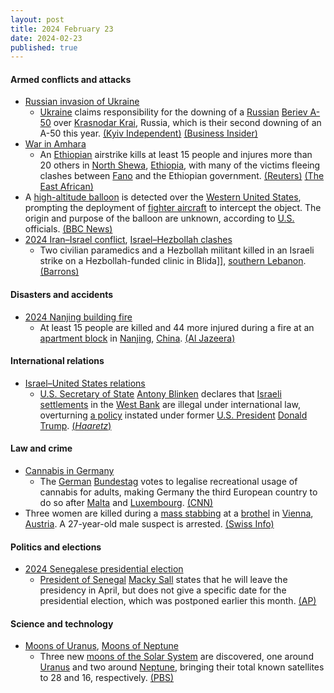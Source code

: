 ```yaml
---
layout: post
title: 2024 February 23
date: 2024-02-23
published: true
---
```



#### Armed conflicts and attacks

* [Russian invasion of Ukraine](https://en.wikipedia.org/wiki/Russian_invasion_of_Ukraine "Russian invasion of Ukraine")
  * [Ukraine](https://en.wikipedia.org/wiki/Ukraine "Ukraine") claims responsibility for the downing of a [Russian](https://en.wikipedia.org/wiki/Russia "Russia") [Beriev A-50](https://en.wikipedia.org/wiki/Beriev_A-50 "Beriev A-50") over [Krasnodar Krai](https://en.wikipedia.org/wiki/Krasnodar_Krai "Krasnodar Krai"), Russia, which is their second downing of an A-50 this year. [(Kyiv Independent)](https://kyivindependent.com/russian-a50-plane-shot-down-over-azov-sea-military-says/) [(Business Insider)](https://www.businessinsider.com/ukraine-claims-shot-down-a-50-russian-spy-plane-again-2024-2)
* [War in Amhara](https://en.wikipedia.org/wiki/War_in_Amhara "War in Amhara")
  * An [Ethiopian](https://en.wikipedia.org/wiki/Ethiopian_Air_Force "Ethiopian Air Force") airstrike kills at least 15 people and injures more than 20 others in [North Shewa](https://en.wikipedia.org/wiki/North_Shewa_Zone_%28Amhara%29 "North Shewa Zone (Amhara)"), [Ethiopia](https://en.wikipedia.org/wiki/Ethiopia "Ethiopia"), with many of the victims fleeing clashes between [Fano](https://en.wikipedia.org/wiki/Fano_%28militia%29 "Fano (militia)") and the Ethiopian government. [(Reuters)](https://www.reuters.com/world/africa/airstrike-ethiopias-amhara-kills-least-15-civilians-residents-say-2024-02-23/) [(The East African)](https://www.theeastafrican.co.ke/tea/rest-of-africa/airstrike-in-ethiopia-s-amhara-kills-at-least-15-civilians-4534866)
* A [high-altitude balloon](https://en.wikipedia.org/wiki/High-altitude_balloon "High-altitude balloon") is detected over the [Western United States](https://en.wikipedia.org/wiki/Western_United_States "Western United States"), prompting the deployment of [fighter aircraft](https://en.wikipedia.org/wiki/Fighter_aircraft "Fighter aircraft") to intercept the object. The origin and purpose of the balloon are unknown, according to [U.S.](https://en.wikipedia.org/wiki/U.S. "U.S.") officials. [(BBC News)](https://www.bbc.co.uk/news/world-us-canada-68388453)
* [2024 Iran–Israel conflict](https://en.wikipedia.org/wiki/2024_Iran%E2%80%93Israel_conflict "2024 Iran–Israel conflict"), [Israel–Hezbollah clashes](https://en.wikipedia.org/wiki/Israel%E2%80%93Hezbollah_conflict_%282023%E2%80%93present%29 "Israel–Hezbollah conflict (2023–present)")
  * Two civilian paramedics and a Hezbollah militant killed in an Israeli strike on a Hezbollah-funded clinic in Blida]], [southern Lebanon](https://en.wikipedia.org/wiki/Southern_Lebanon "Southern Lebanon").[(Barrons)](https://www.barrons.com/news/hezbollah-says-2-paramedics-fighter-dead-in-israeli-strike-on-lebanon-632e6ec8)

#### Disasters and accidents

* [2024 Nanjing building fire](https://en.wikipedia.org/wiki/2024_Nanjing_building_fire "2024 Nanjing building fire")
  * At least 15 people are killed and 44 more injured during a fire at an [apartment block](https://en.wikipedia.org/wiki/Tower_block "Tower block") in [Nanjing](https://en.wikipedia.org/wiki/Nanjing "Nanjing"), [China](https://en.wikipedia.org/wiki/China "China"). [(Al Jazeera)](https://www.aljazeera.com/news/2024/2/24/at-least-15-killed-in-fire-at-apartment-block-in-chinas-nanjing)

#### International relations

* [Israel–United States relations](https://en.wikipedia.org/wiki/Israel%E2%80%93United_States_relations "Israel–United States relations")
  * [U.S. Secretary of State](https://en.wikipedia.org/wiki/United_States_Secretary_of_State "United States Secretary of State") [Antony Blinken](https://en.wikipedia.org/wiki/Antony_Blinken "Antony Blinken") declares that [Israeli settlements](https://en.wikipedia.org/wiki/Israeli_settlement "Israeli settlement") in the [West Bank](https://en.wikipedia.org/wiki/West_Bank "West Bank") are illegal under international law, overturning [a policy](https://en.wikipedia.org/wiki/Foreign_policy_of_the_first_Donald_Trump_administration "Foreign policy of the first Donald Trump administration") instated under former [U.S. President](https://en.wikipedia.org/wiki/President_of_the_United_States "President of the United States") [Donald Trump](https://en.wikipedia.org/wiki/Donald_Trump "Donald Trump"). [(*Haaretz*)](https://www.haaretz.com/us-news/2024-02-23/ty-article/.premium/u-s-effectively-reverses-pompeo-doctrine-on-legality-of-west-bank-settlements/0000018d-d707-db8c-a38d-df7fd4e00000)

#### Law and crime

* [Cannabis in Germany](https://en.wikipedia.org/wiki/Cannabis_in_Germany "Cannabis in Germany")
  * The [German](https://en.wikipedia.org/wiki/Germany "Germany") [Bundestag](https://en.wikipedia.org/wiki/Bundestag "Bundestag") votes to legalise recreational usage of cannabis for adults, making Germany the third European country to do so after [Malta](https://en.wikipedia.org/wiki/Cannabis_in_Malta "Cannabis in Malta") and [Luxembourg](https://en.wikipedia.org/wiki/Cannabis_in_Luxembourg "Cannabis in Luxembourg"). [(CNN)](https://www.cnn.com/2024/02/23/europe/germany-cannabis-legal-parliament-intl/index.html)
* Three women are killed during a [mass stabbing](https://en.wikipedia.org/wiki/Mass_stabbing "Mass stabbing") at a [brothel](https://en.wikipedia.org/wiki/Brothel "Brothel") in [Vienna](https://en.wikipedia.org/wiki/Vienna "Vienna"), [Austria](https://en.wikipedia.org/wiki/Austria "Austria"). A 27-year-old male suspect is arrested. [(Swiss Info)](https://www.swissinfo.ch/eng/three-women-found-stabbed-to-death-in-vienna-brothel%2C-police-say/72947097)

#### Politics and elections

* [2024 Senegalese presidential election](https://en.wikipedia.org/wiki/2024_Senegalese_presidential_election "2024 Senegalese presidential election")
  * [President of Senegal](https://en.wikipedia.org/wiki/President_of_Senegal "President of Senegal") [Macky Sall](https://en.wikipedia.org/wiki/Macky_Sall "Macky Sall") states that he will leave the presidency in April, but does not give a specific date for the presidential election, which was postponed earlier this month. [(AP)](https://apnews.com/article/senegal-elections-macky-sall-6967d1ca5ad4b53d2adf8a507873eb7b)

#### Science and technology

* [Moons of Uranus](https://en.wikipedia.org/wiki/Moons_of_Uranus "Moons of Uranus"), [Moons of Neptune](https://en.wikipedia.org/wiki/Moons_of_Neptune "Moons of Neptune")
  * Three new [moons of the Solar System](https://en.wikipedia.org/wiki/List_of_natural_satellites "List of natural satellites") are discovered, one around [Uranus](https://en.wikipedia.org/wiki/Uranus "Uranus") and two around [Neptune](https://en.wikipedia.org/wiki/Neptune "Neptune"), bringing their total known satellites to 28 and 16, respectively. [(PBS)](https://www.pbs.org/newshour/science/astronomers-spot-3-new-tiny-moons-around-neptune-and-uranus)

